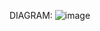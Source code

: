 DIAGRAM:
![image](https://github.com/mihmoh2024/tmp/assets/89910305/fc6457bb-4472-4ba6-9024-2603cffd3657)
